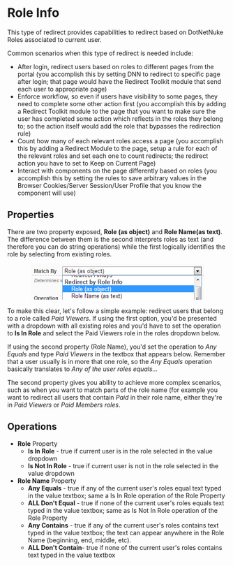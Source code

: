# Role Info

This type of redirect provides capabilities to redirect based on DotNetNuke Roles associated to current user.

Common scenarios when this type of redirect is needed include:

* After login, redirect users based on roles to different pages from the portal (you accomplish this by setting DNN to redirect to specific page after login; that page would have the Redirect Toolkit module that send each user to appropriate page)
* Enforce workflow, so even if users have visibility to some pages, they need to complete some other action first (you accomplish this by adding a Redirect Toolkit module to the page that you want to make sure the user has completed some action which reflects in the roles they belong to; so the action itself would add the role that bypasses the redirection rule)
* Count how many of each relevant roles access a page (you accomplish this by adding a Redirect Module to the page, setup a rule for each of the relevant roles and set each one to count redirects; the redirect action you have to set to Keep on Current Page)
* Interact with components on the page differently based on roles (you accomplish this by setting the rules to save arbitrary values in the Browser Cookies/Server Session/User Profile that you know the component will use)

## Properties

There are two property exposed, **Role (as object)** and **Role Name(as text)**. The difference between them is the second interprets roles as text (and therefore you can do string operations) while the first logically identifies the role by selecting from existing roles.

<div style="text-align:center">

<img src="../assets/redirect-by-role-info.png">

</div>

To make this clear, let's follow a simple example: redirect users that belong to a role called *Paid Viewers*.
If using the first option, you'd be presented with a dropdown with all existing roles and you'd have to set the operation to **Is In Role** and select the Paid Viewers role in the roles dropdown below.

If using the second property (Role Name), you'd set the operation to *Any Equals* and type *Paid Viewers* in the textbox that appears below. Remember that a user usually is in more that one role, so the *Any Equals* operation basically translates to *Any of the user roles equals...*

The second property gives you ability to achieve more complex scenarios, such as when you want to match parts of the role name (for example you want to redirect all users that contain *Paid* in their role name, either they're in *Paid Viewers* or *Paid Members roles*.

## Operations

* **Role** Property
    * **Is In Role** - true if current user is in the role selected in the value dropdown
    * **Is Not In Role** - true if current user is not in the role selected in the value dropdown
* **Role Name** Property
    * **Any Equals** - true if any of the current user's roles equal text typed in the value textbox; same a Is In Role operation of the Role Property
    * **ALL Don't Equal** - true if none of the current user's roles equals text typed in the value textbox; same as Is Not In Role operation of the Role Property
    * **Any Contains** - true if any of the current user's roles contains text typed in the value textbox; the text can appear anywhere in the Role Name (beginning, end, middle, etc).
    * **ALL Don't Contain**- true if none of the current user's roles contains text typed in the value textbox